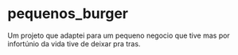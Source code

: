 # pequenos_burger
Um projeto que adaptei para um pequeno negocio que tive mas por infortúnio da vida tive de deixar pra tras.
